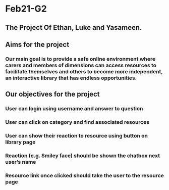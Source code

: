 # Feb21-G2

## The Project Of Ethan, Luke and Yasameen.

## Aims for the project
### Our main goal is to provide a safe online environment where carers and members of dimensions can access resources to facilitate themselves and others to become more independent, an interactive library that has endless opportunities.

## Our objectives for the project
### User can login using username and answer to question 
### User can click on category and find associated resources 
### User can show their reaction to resource using button on library page
### Reaction (e.g. Smiley face)  should be shown the chatbox next user’s name
### Resource link once clicked should take the user to the resource page 
